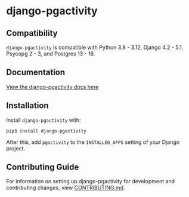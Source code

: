 # django-pgactivity

## Compatibility

`django-pgactivity` is compatible with Python 3.8 - 3.12, Django 4.2 - 5.1, Psycopg 2 - 3, and Postgres 13 - 16.

## Documentation

[View the django-pgactivity docs here](https://django-pgactivity.readthedocs.io/)

## Installation

Install `django-pgactivity` with:

    pip3 install django-pgactivity
After this, add `pgactivity` to the `INSTALLED_APPS` setting of your Django project.

## Contributing Guide

For information on setting up django-pgactivity for development and contributing changes, view [CONTRIBUTING.md](CONTRIBUTING.md).
